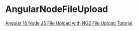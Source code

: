 # AngularNodeFileUpload

[Angular 16 Node JS File Upload with NG2 File Upload Tutorial](https://www.positronx.io/angular-node-express-js-file-upload-tutorial/)
